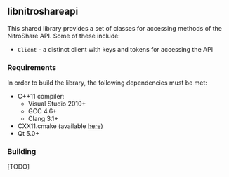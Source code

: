 ## libnitroshareapi

This shared library provides a set of classes for accessing methods of the NitroShare API. Some of these include:

 - `Client` - a distinct client with keys and tokens for accessing the API

### Requirements

In order to build the library, the following dependencies must be met:

 - C++11 compiler:
   - Visual Studio 2010+
   - GCC 4.6+
   - Clang 3.1+
 - CXX11.cmake (available [here](https://github.com/NitroShare/CXX11-CMake-Macros))
 - Qt 5.0+

### Building

[TODO]
